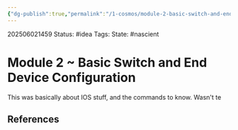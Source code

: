 ```yaml
---
{"dg-publish":true,"permalink":"/1-cosmos/module-2-basic-switch-and-end-device-configuration/","created":"2025-06-02T14:59:44.582-04:00","updated":"2025-06-02T16:19:25.205-04:00"}
---
```


202506021459
Status: #idea
Tags: 
State: #nascient
# Module 2 ~ Basic Switch and End Device Configuration

This was basically about IOS stuff, and the commands to know. 
Wasn't te


## References
